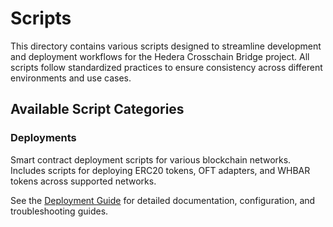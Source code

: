 # Scripts

This directory contains various scripts designed to streamline development and deployment workflows for the Hedera Crosschain Bridge project. All scripts follow standardized practices to ensure consistency across different environments and use cases.

## Available Script Categories

### Deployments

Smart contract deployment scripts for various blockchain networks. Includes scripts for deploying ERC20 tokens, OFT adapters, and WHBAR tokens across supported networks.

See the [Deployment Guide](./deployments/DEPLOYMENT_GUIDE.md) for detailed documentation, configuration, and troubleshooting guides.
